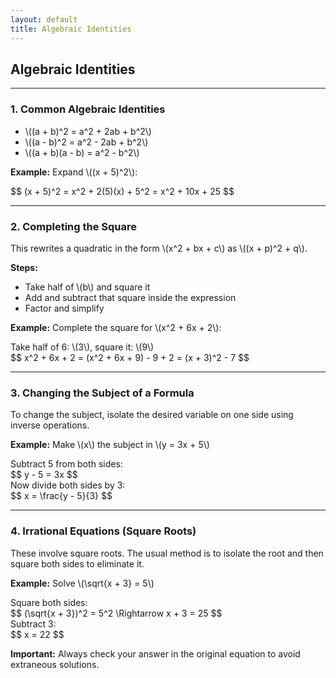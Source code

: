 ```yaml
---
layout: default
title: Algebraic Identities
---
```


<div>
  <h2>Algebraic Identities</h2>

  <hr>

  <h3>1. Common Algebraic Identities</h3>
  <ul>
    <li>\((a + b)^2 = a^2 + 2ab + b^2\)</li>
    <li>\((a - b)^2 = a^2 - 2ab + b^2\)</li>
    <li>\((a + b)(a - b) = a^2 - b^2\)</li>
  </ul>

  <p><strong>Example:</strong> Expand \((x + 5)^2\):</p>
  <div>$$
  (x + 5)^2 = x^2 + 2(5)(x) + 5^2 = x^2 + 10x + 25
  $$</div>

  <hr>

  <h3>2. Completing the Square</h3>
  <p>This rewrites a quadratic in the form \(x^2 + bx + c\) as \((x + p)^2 + q\).</p>
  <p><strong>Steps:</strong></p>
  <ul>
    <li>Take half of \(b\) and square it</li>
    <li>Add and subtract that square inside the expression</li>
    <li>Factor and simplify</li>
  </ul>

  <p><strong>Example:</strong> Complete the square for \(x^2 + 6x + 2\):</p>
  <div>Take half of 6: \(3\), square it: \(9\)</div>
  <div>$$
  x^2 + 6x + 2 = (x^2 + 6x + 9) - 9 + 2 = (x + 3)^2 - 7
  $$</div>

  <hr>

  <h3>3. Changing the Subject of a Formula</h3>
  <p>To change the subject, isolate the desired variable on one side using inverse operations.</p>

  <p><strong>Example:</strong> Make \(x\) the subject in \(y = 3x + 5\)</p>
  <div>Subtract 5 from both sides:</div>
  <div>$$
  y - 5 = 3x
  $$</div>
  <div>Now divide both sides by 3:</div>
  <div>$$
  x = \frac{y - 5}{3}
  $$</div>

  <hr>

  <h3>4. Irrational Equations (Square Roots)</h3>
  <p>These involve square roots. The usual method is to isolate the root and then square both sides to eliminate it.</p>

  <p><strong>Example:</strong> Solve \(\sqrt{x + 3} = 5\)</p>
  <div>Square both sides:</div>
  <div>$$
  (\sqrt{x + 3})^2 = 5^2 \Rightarrow x + 3 = 25
  $$</div>
  <div>Subtract 3:</div>
  <div>$$
  x = 22
  $$</div>

  <p><strong>Important:</strong> Always check your answer in the original equation to avoid extraneous solutions.</p>

</div>
